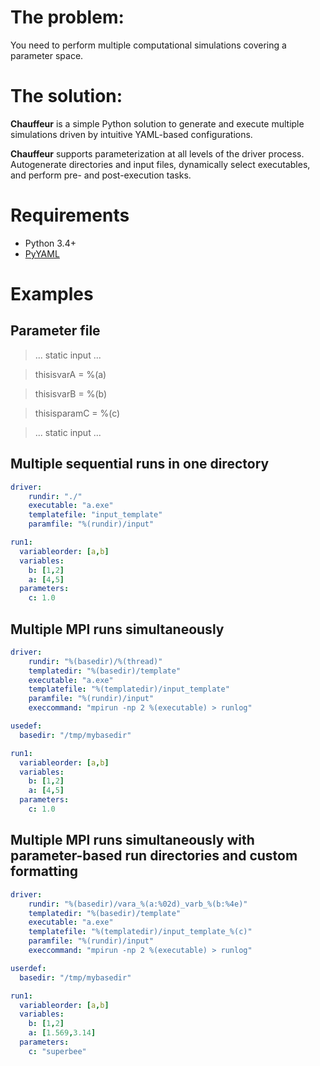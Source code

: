 # The problem:
You need to perform multiple computational simulations covering a parameter space.

# The solution:
**Chauffeur** is a simple Python solution to generate and execute multiple simulations driven by intuitive YAML-based configurations.

**Chauffeur** supports parameterization at all levels of the driver process. Autogenerate directories and input files, dynamically select executables, and perform pre- and post-execution tasks.

# Requirements
- Python 3.4+
- [PyYAML](http://pyyaml.org/)

# Examples

## Parameter file
> ... static input ...

> thisisvarA = %(a)

> thisisvarB = %(b)

> thisisparamC = %(c)

> ... static input ...


## Multiple sequential runs in one directory
```yaml
driver:
    rundir: "./"
    executable: "a.exe"
    templatefile: "input_template"
    paramfile: "%(rundir)/input"

run1:
  variableorder: [a,b]
  variables:
    b: [1,2]
    a: [4,5]
  parameters:
    c: 1.0
```

## Multiple MPI runs simultaneously
```yaml
driver:
    rundir: "%(basedir)/%(thread)"
    templatedir: "%(basedir)/template"
    executable: "a.exe"
    templatefile: "%(templatedir)/input_template"
    paramfile: "%(rundir)/input"
    execcommand: "mpirun -np 2 %(executable) > runlog"

usedef:
  basedir: "/tmp/mybasedir"

run1:
  variableorder: [a,b]
  variables:
    b: [1,2]
    a: [4,5]
  parameters:
    c: 1.0
```

## Multiple MPI runs simultaneously with parameter-based run directories and custom formatting
```yaml
driver:
    rundir: "%(basedir)/vara_%(a:%02d)_varb_%(b:%4e)"
    templatedir: "%(basedir)/template"
    executable: "a.exe"
    templatefile: "%(templatedir)/input_template_%(c)"
    paramfile: "%(rundir)/input"
    execcommand: "mpirun -np 2 %(executable) > runlog"

userdef:
  basedir: "/tmp/mybasedir"

run1:
  variableorder: [a,b]
  variables:
    b: [1,2]
    a: [1.569,3.14]
  parameters:
    c: "superbee"
```
